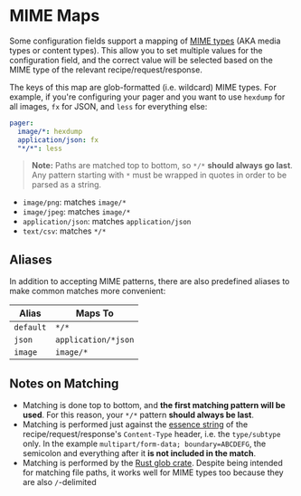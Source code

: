 # MIME Maps

Some configuration fields support a mapping of [MIME types](https://en.wikipedia.org/wiki/Media_type) (AKA media types or content types). This allow you to set multiple values for the configuration field, and the correct value will be selected based on the MIME type of the relevant recipe/request/response.

The keys of this map are glob-formatted (i.e. wildcard) MIME types. For example, if you're configuring your pager and you want to use `hexdump` for all images, `fx` for JSON, and `less` for everything else:

```yaml
pager:
  image/*: hexdump
  application/json: fx
  "*/*": less
```

> **Note:** Paths are matched top to bottom, so `*/*` **should always go last**. Any pattern starting with `*` must be wrapped in quotes in order to be parsed as a string.

- `image/png`: matches `image/*`
- `image/jpeg`: matches `image/*`
- `application/json`: matches `application/json`
- `text/csv`: matches `*/*`

## Aliases

In addition to accepting MIME patterns, there are also predefined aliases to make common matches more convenient:

| Alias     | Maps To             |
| --------- | ------------------- |
| `default` | `*/*`               |
| `json`    | `application/*json` |
| `image`   | `image/*`           |

## Notes on Matching

- Matching is done top to bottom, and **the first matching pattern will be used**. For this reason, your `*/*` pattern **should always be last**.
- Matching is performed just against the [essence string](https://docs.rs/mime/latest/mime/struct.Mime.html#method.essence_str) of the recipe/request/response's `Content-Type` header, i.e. the `type/subtype` only. In the example `multipart/form-data; boundary=ABCDEFG`, the semicolon and everything after it **is not included in the match**.
- Matching is performed by the [Rust glob crate](https://docs.rs/glob/latest/glob/struct.Pattern.html). Despite being intended for matching file paths, it works well for MIME types too because they are also `/`-delimited
